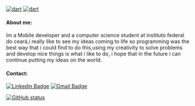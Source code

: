   <a href="https://github.com/Jaofranca?tab=repositories&language=dart" target="_blank"><img alt="dart" src="https://img.shields.io/badge/Dart-0175C2?style=for-the-badge&logo=dart&logoColor=white"></a>
  <a href="https://github.com/Jaofranca?tab=repositories&language=flutter" target="_blank"><img alt="dart" src="https://img.shields.io/badge/Flutter-02569B?style=for-the-badge&logo=flutter&logoColor=white"></a>
    
#### About me: 
Im a Mobile developer and a computer science student at instituto federal do ceará,i really like to see my ideas coming to life so programming was the best way that i could find to do this,using my creativity to solve problems and develop nice things is what i like to do, i hope that in the future i can continue putting my ideas on the world.

#### Contact:
[![Linkedin Badge](https://img.shields.io/badge/-LinkedIn-blue?style=flat-square&logo=Linkedin&logoColor=white&link=https://www.linkedin.com/in/joão-victor-frança-02103911a/)](https://www.linkedin.com/in/joão-victor-frança-02103911a/)
[![Gmail Badge](https://img.shields.io/badge/-Gmail-c14438?style=flat-square&logo=Gmail&logoColor=white&link=mailto:joaovfranca1@gmail.com)](mailto:joaovfranca1@gmail.com)



   <a href="" target="_blank"><img alt="GitHub status" src="https://github-readme-stats.vercel.app/api/top-langs/?username=JaoFranca&hide=html&layout=compact&theme=dark%22"></a>


